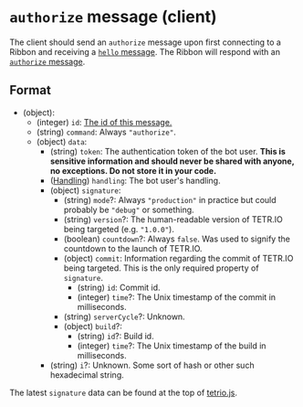 # `authorize` message (client)

The client should send an `authorize` message upon first connecting to a Ribbon and receiving a [`hello` message](server_hello.md). The Ribbon will respond with an [`authorize` message](server_authorize.md).

## Format

* (object):
    * (integer) `id`: [The id of this message.](../Ribbon.md#id-messages)
    * (string) `command`: Always `"authorize"`.
    * (object) `data`:
        * (string) `token`: The authentication token of the bot user. **This is sensitive information and should never be shared with anyone, no exceptions. Do not store it in your code.**
        * ([Handling](../Data/Handling.md)) `handling`: The bot user's handling.
        * (object) `signature`:
            * (string) `mode`?: Always `"production"` in practice but could probably be `"debug"` or something.
            * (string) `version`?: The human-readable version of TETR.IO being targeted (e.g. `"1.0.0"`).
            * (boolean) `countdown`?: Always `false`. Was used to signify the countdown to the launch of TETR.IO. 
            * (object) `commit`: Information regarding the commit of TETR.IO being targeted. This is the only required property of `signature`.
                * (string) `id`: Commit id.
                * (integer) `time`?: The Unix timestamp of the commit in milliseconds.
            * (string) `serverCycle`?: Unknown. 
            * (object) `build`?:
                * (string) `id`?: Build id.
                * (integer) `time`?: The Unix timestamp of the build in milliseconds.
        * (string) `i`?: Unknown. Some sort of hash or other such hexadecimal string.

The latest `signature` data can be found at the top of [tetrio.js](https://tetr.io/js/tetrio.js).
